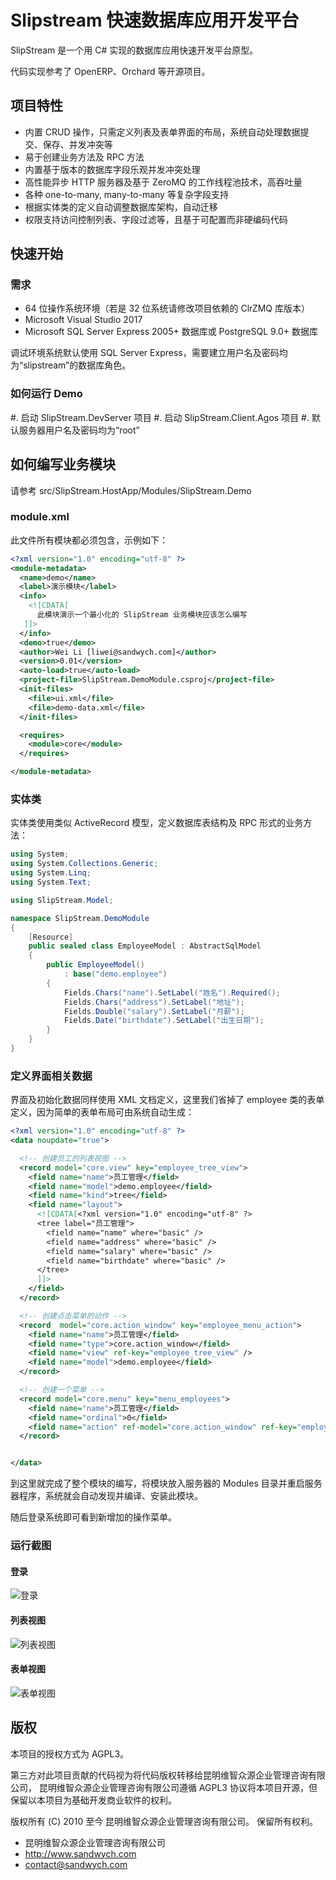 # Slipstream 快速数据库应用开发平台

SlipStream 是一个用 C# 实现的数据库应用快速开发平台原型。

代码实现参考了 OpenERP、Orchard 等开源项目。

## 项目特性

* 内置 CRUD 操作，只需定义列表及表单界面的布局，系统自动处理数据提交、保存、并发冲突等
* 易于创建业务方法及 RPC 方法
* 内置基于版本的数据库字段乐观并发冲突处理
* 高性能异步 HTTP 服务器及基于 ZeroMQ 的工作线程池技术，高吞吐量
* 各种 one-to-many, many-to-many 等复杂字段支持
* 根据实体类的定义自动调整数据库架构，自动迁移
* 权限支持访问控制列表、字段过滤等，且基于可配置而非硬编码代码

## 快速开始

### 需求

* 64 位操作系统环境（若是 32 位系统请修改项目依赖的 ClrZMQ 库版本）
* Microsoft Visual Studio 2017
* Microsoft SQL Server Express 2005+ 数据库或 PostgreSQL 9.0+ 数据库

调试环境系统默认使用 SQL Server Express，需要建立用户名及密码均为“slipstream”的数据库角色。

### 如何运行 Demo

#. 启动 SlipStream.DevServer 项目
#. 启动 SlipStream.Client.Agos 项目
#. 默认服务器用户名及密码均为“root”


## 如何编写业务模块

请参考 src/SlipStream.HostApp/Modules/SlipStream.Demo

### module.xml

此文件所有模块都必须包含，示例如下：
```xml
<?xml version="1.0" encoding="utf-8" ?>
<module-metadata>
  <name>demo</name>
  <label>演示模块</label>
  <info>
    <![CDATA[
      此模块演示一个最小化的 SlipStream 业务模块应该怎么编写
   ]]>
  </info>
  <demo>true</demo>
  <author>Wei Li [liwei@sandwych.com]</author>
  <version>0.01</version>
  <auto-load>true</auto-load>
  <project-file>SlipStream.DemoModule.csproj</project-file>
  <init-files>
    <file>ui.xml</file>
    <file>demo-data.xml</file>
  </init-files>

  <requires>
    <module>core</module>
  </requires>

</module-metadata>
```
### 实体类

实体类使用类似 ActiveRecord 模型，定义数据库表结构及 RPC 形式的业务方法：

```csharp
using System;
using System.Collections.Generic;
using System.Linq;
using System.Text;

using SlipStream.Model;

namespace SlipStream.DemoModule
{
    [Resource]
    public sealed class EmployeeModel : AbstractSqlModel
    {
        public EmployeeModel()
            : base("demo.employee")
        {
            Fields.Chars("name").SetLabel("姓名").Required();
            Fields.Chars("address").SetLabel("地址");
            Fields.Double("salary").SetLabel("月薪");
            Fields.Date("birthdate").SetLabel("出生日期");
        }
    }
}
```

### 定义界面相关数据

界面及初始化数据同样使用 XML 文档定义，这里我们省掉了 employee 类的表单定义，因为简单的表单布局可由系统自动生成：
```xml
<?xml version="1.0" encoding="utf-8" ?>
<data noupdate="true">

  <!-- 创建员工的列表视图 -->
  <record model="core.view" key="employee_tree_view">
    <field name="name">员工管理</field>
    <field name="model">demo.employee</field>
    <field name="kind">tree</field>
    <field name="layout">
      <![CDATA[<?xml version="1.0" encoding="utf-8" ?>
      <tree label="员工管理">
        <field name="name" where="basic" />
        <field name="address" where="basic" />
        <field name="salary" where="basic" />
        <field name="birthdate" where="basic" />
      </tree>
      ]]>
    </field>
  </record>

  <!-- 创建点击菜单的动作 -->
  <record  model="core.action_window" key="employee_menu_action">
    <field name="name">员工管理</field>
    <field name="type">core.action_window</field>
    <field name="view" ref-key="employee_tree_view" />
    <field name="model">demo.employee</field>
  </record>

  <!-- 创建一个菜单 -->
  <record model="core.menu" key="menu_employees">
    <field name="name">员工管理</field>
    <field name="ordinal">0</field>
    <field name="action" ref-model="core.action_window" ref-key="employee_menu_action" />
  </record>


</data>
```

到这里就完成了整个模块的编写，将模块放入服务器的 Modules 目录并重启服务器程序，系统就会自动发现并编译、安装此模块。

随后登录系统即可看到新增加的操作菜单。

### 运行截图

#### 登录
![登录](https://github.com/Sandwych/slipstream/raw/master/doc/static/images/demo/login.png)

#### 列表视图
![列表视图](https://github.com/Sandwych/slipstream/raw/master/doc/static/images/demo/list-view.png)

#### 表单视图
![表单视图](https://github.com/Sandwych/slipstream/raw/master/doc/static/images/demo/formview.png)

## 版权

本项目的授权方式为 AGPL3。

第三方对此项目贡献的代码视为将代码版权转移给昆明维智众源企业管理咨询有限公司，
昆明维智众源企业管理咨询有限公司遵循 AGPL3 协议将本项目开源，但保留以本项目为基础开发商业软件的权利。

版权所有 (C) 2010 至今 昆明维智众源企业管理咨询有限公司。
保留所有权利。

* 昆明维智众源企业管理咨询有限公司  
* http://www.sandwych.com  
* contact@sandwych.com  
